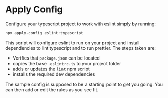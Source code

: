 # Apply Config

Configure your typescript project to work with eslint simply by running:

```
npx apply-config eslint:typescript
```

This script will configure eslint to run on your project and install dependencies to lint typescript and to run prettier.
The steps taken are:

 * Verifies that `package.json` can be located
 * copies the base `.eslintrc.js` to your project folder
 * adds or updates the `lint` npm script
 * installs the required dev dependencies

The sample config is supposed to be a starting point to get you going. You can then add or edit the rules as you see fit.
